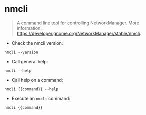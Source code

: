 # nmcli

> A command line tool for controlling NetworkManager.
> More information: <https://developer.gnome.org/NetworkManager/stable/nmcli>.

- Check the nmcli version:

`nmcli --version`

- Call general help:

`nmcli --help`

- Call help on a command:

`nmcli {{command}} --help`

- Execute an `nmcli` command:

`nmcli {{command}}`

